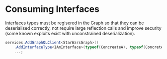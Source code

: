 # Consuming Interfaces

Interfaces types must be regisered in the Graph so that they can be deserialised correctly, not require large reflection calls and improve security (some known exploits exist with unconstrained deserialization).

```csharp
services.AddGraphQLClient<StarWarsGraph>()
    .AddInterfaceType<IAmInterface>(typeof(ConcreateA), typeof(ConcreteB))
    ...;
```
